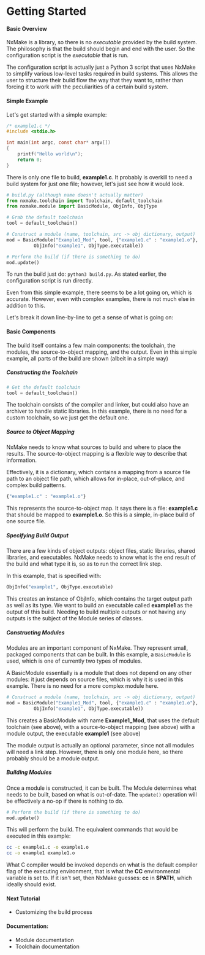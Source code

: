 # Getting Started

#### Basic Overview

NxMake is a library, so there is no *executable* provided by the build system.
The philosophy is that the build should begin and end with the user. So the
configuration script is the *executable* that is run.

The configuration script is actually just a Python 3 script that uses NxMake
to simplify various low-level tasks required in build systems. This allows
the user to structure their build flow the way that they want to, rather than
forcing it to work with the peculiarities of a certain build system.

#### Simple Example
Let's get started with a simple example:

```c
/* example1.c */
#include <stdio.h>

int main(int argc, const char* argv[])
{
    printf("Hello world\n");
    return 0;
}
```
There is only one file to build, **example1.c**. It probably is overkill to
need a build system for just one file; however, let's just see how it would
look.

```python
# build.py (although name doesn't actually matter)
from nxmake.toolchain import Toolchain, default_toolchain
from nxmake.module import BasicModule, ObjInfo, ObjType

# Grab the default toolchain
tool = default_toolchain()

# Construct a module (name, toolchain, src -> obj dictionary, output)
mod = BasicModule("Example1_Mod", tool, {"example1.c" : "example1.o"},
          ObjInfo("example1", ObjType.executable))

# Perform the build (if there is something to do)
mod.update()
```

To run the build just do: `python3 build.py`. As stated earlier, the
configuration script is run directly.

Even from this simple example, there seems to be a lot going on, which is
accurate. However, even with complex examples, there is not much else in
addition to this.

Let's break it down line-by-line to get a sense of what is going on:

#### Basic Components

The build itself contains a few main components: the toolchain, the modules,
the source-to-object mapping, and the output. Even in this simple example, all
parts of the build are shown (albeit in a simple way)

##### Constructing the Toolchain

```python
# Get the default toolchain
tool = default_toolchain()
```

The toolchain consists of the compiler and linker, but could also have an
archiver to handle static libraries. In this example, there is no need for a
custom toolchain, so we just get the default one.

##### Source to Object Mapping

NxMake needs to know what sources to build and where to place the results. The
source-to-object mapping is a flexible way to describe that information.

Effectively, it is a dictionary, which contains a mapping from a source file
path to an object file path, which allows for in-place, out-of-place, and
complex build patterns.

```python
{"example1.c" : "example1.o"}
```
This represents the source-to-object map. It says there is a file:
**example1.c** that should be mapped to **example1.o**. So this is a simple,
in-place build of one source file.

##### Specifying Build Output

There are a few kinds of object outputs: object files, static libraries,
shared libraries, and executables. NxMake needs to know what is the end result
of the build and what type it is, so as to run the correct link step.

In this example, that is specified with:

```python
ObjInfo("example1", ObjType.executable)
```
This creates an instance of ObjInfo, which contains the target output path
as well as its type. We want to build an executable called **example1** as
the output of this build. Needing to build multiple outputs or not having
any outputs is the subject of the Module series of classes.

##### Constructing Modules

Modules are an important component of NxMake. They represent small, packaged
components that can be built. In this example, a `BasicModule` is used, which
is one of currently two types of modules.

A BasicModule essentially is a module that does not depend on any other
modules: it just depends on source files, which is why it is used in this
example. There is no need for a more complex module here.

```python
# Construct a module (name, toolchain, src -> obj dictionary, output)
mod = BasicModule("Example1_Mod", tool, {"example1.c" : "example1.o"},
          ObjInfo("example1", ObjType.executable))
```

This creates a BasicModule with name **Example1_Mod**, that uses the default
toolchain (see above), with a source-to-object mapping (see above) with a module
output, the executable **example1** (see above)

The module output is actually an optional parameter, since not all modules will
need a link step. However, there is only one module here, so there probably
should be a module output.

##### Building Modules

Once a module is constructed, it can be built. The Module determines what needs
to be built, based on what is out-of-date. The `update()` operation will be
effectively a no-op if there is nothing to do.

```python
# Perform the build (if there is something to do)
mod.update()
```

This will perform the build. The equivalent commands that would be executed in
this example:

```bash
cc -c example1.c -o example1.o
cc -o example1 example1.o
```

What C compiler would be invoked depends on what is the default compiler flag
of the executing environment, that is what the **CC** environmental variable
is set to. If it isn't set, then NxMake guesses: **cc** in **$PATH**, which
ideally should exist. 

#### Next Tutorial
* Customizing the build process

#### Documentation:
* Module documentation
* Toolchain documentation
